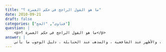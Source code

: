 ```yaml
---
title: "ما هو القول الراجح في حكم العمرة ؟"
date: 2010-09-21
draft: false
categories: ["فتاوى", "الحج"]
question: |
    <p>ما هو القول الراجح في حكم العمرة ؟</p>
answer: |
    اختلف العلماء -رحمهم الله تعالى- في حكم العمرة والراجح من أقوال أهل العلم أن العمرة واجبة في العمر مرة واحدة إلا أنها تسقط بحجّ التمتع و القران لأنها داخلة فيهما ، وهو قول ابن عمر وابن عباس – رضي الله عنهم –  ، وهو مذهب ابن حزم من الظاهرية ، وطاوس بن كيسان ، وأكثر الحنفية ، والأظهر عند الشافعية ، والمذهب عند الحنابلة . دليل الوجوب ما يأتي : <BR>الدليل الأول : عَنْ عَائِشَةَ –رضي الله عنها- قَالَتْ : ((قُلْتُ: يَا رَسُولَ اللهِ عَلَى النِّسَاءِ جِهَادٌ ؟ قَالَ : نَعَمْ عَلَيْهِنَّ جِهَادٌ لاَقِتَالَ فِيهِ الْحَجُّ وَالْعُمْرَةُ ))(رواه أحمد في المسند رقم الحديث (25361) ، وابن ماجه رقم الحديث (2901) ، وابن خزيمة في صحيحه رقم الحديث (3074) . ينظر : إرواء الغليل (4/151) ، وصحيح ابن ماجه رقم الحديث (2345) ) . <BR>وجه الدلالة : قوله صلى الله عليه وسلم : ((عليهن)) فإنه يدل على الوجوب كما هو الراجح في علم أصول الفقه . <BR>قال ابن خزيمة في صحيحه (4/395) : ( في قوله صلى الله عليه وسلم : عليهن جهاد لا قتال فيه ، وإعلامه أن الجهاد الذي عليهن الحجّ والعمرة بيان أن العمرة واجبة كالحجّ . إذ ظاهر قوله : عليهن ، إنه واجب ، إذ غير جائز أن يقال : على المرء ، ما هو تطوع غير واجب ) . <BR> الدليل الثاني : عن أبي المنتفق – رضي الله عنه- قال : ((أَتَيْتُ مكةَ ، فسأَلْتُ عن رسولِ اللهِ صلى الله عليه وسلم ؟ فقالوا : هو بعرفةَ ، فأَتَيْتُهُ ،   فقلتُ : يا رسولَ اللهِ نَبِئْنِي بما يباعدني من عذابِ اللهِ ويدخلني الجنةَ ؟ قال : تَعْبُد اللهَ ولا تشرك به شيئاً ، وتقيم الصلاةَ المكتوبةَ ، وتؤدي الزكاةَ المفروضةَ ، وتصوم رمضانَ ، وتحجّ وتعتمر   ))(السلسلة الصحيحة رقم الحديث (3508)  ) .   <BR>وجه الدلالة : أن النبيّ صلى الله عليه وسلم أمره بالعمرة كما أمره بالحجّ ، والأصل في الأمر أنه للوجوب .  <BR>الدليل الثالث : حديث جبريل – عليه السلام – وفيه : (( فَقَالَ يَا مُحَمَّدُ مَا الإِسْلاَمُ ؟ قَالَ : الإِسْلاَمُ أَنْ تَشْهَدَ أَنْ لاَ إِلَهَ إِلاَّ اللهُ وَأَنَّ مُحَمَّدًا رَسُولُ اللهِ ، وَأَنْ تُقِيمَ الصَّلاَةَ ، وَتُؤْتِيَ الزَّكَاةَ ، وَتَحُجَّ وَتَعْتَمِرَ   ))(رواه الدارقطني في سننه رقم الحديث (2708) وقال : (إسناده ثابت صحيح أخرجه مسلم بهذا الإسناد ) . ورواه ابن حبان في صحيحه رقم الحديث (173) . ينظر : إرواء الغليل (1/34) ، وصحيح الترغيب رقم الحديث (175)  ) . <BR>الدليل الرابع : عن جَابِرِ بْنِ عَبْدِ اللهِ   رضي الله عنهما – قال : قال النبيّ صلى الله عليه وسلم : ((أَحِلُّوا مِنْ إِحْرَامِكُمْ بِطَوَافِ الْبَيْتِ وَبَيْنَ الصَّفَا وَالْمَرْوَةِ ، وَقَصِّرُوا ثُمَّ أَقِيمُوا حَلاَلاً  ))( رواه البخاري رقم الحديث (1493) ، ومسلم رقم الحديث (1216) ) . <BR>وجه الدلالة : أن النبيّ صلى الله عليه وسلم أمر أصحابه بأن يحلوا ويأتوا بعمرة ، والأصل في الأمر أنه للوجوب ، فدل هذا على وجوب العمرة . <BR>الدليل الخامس : عن أَبِي رَزِينٍ الْعُقَيْليّ – رضي الله عنه   : ((أَنَّهُ أَتَى النَّبِيَّ صلى الله عليه وسلم  فَقَالَ يَا رَسُولَ اللهِ : إِنَّ أَبِي شَيْخٌ كَبِيرٌ لاَ يَسْتَطِيعُ الْحَجَّ وَلاَ الْعُمْرَةَ وَلاَ الظَّعْنَ. قَالَ : حُجَّ عَنْ أَبِيكَ وَاعْتَمِرْ))(رواه الترمذي رقم الحديث (930) ، والنسائي رقم الحديث (2621) ، وابن خزيمة في صحيحه رقم الحديث (3040) . ينظر : صحيح الترمذي رقم الحديث (1595)  ) . <BR>وجه الدلالة : أن النبيّ صلى الله عليه وسلم أمر أبا رزين أن يحجّ ويعتمر عن أبيه مع أنه شيخ كبير لا يستطيع ذلك ، فدل هذا على أنه قد وجب على أبيه الحجّ والعمرة ، وأيضاً الأصل في الأمر أنه للوجوب .   <BR>الدليل السادس : عن الصُّبَيُّ بن مَعْبَدٍ قال : ((  أَتَيْتُ عُمَرَ بْنَ الْخَطَّابِ فَقُلْتُ لَهُ : يَا أَمِيرَ المُؤْمِنِينَ إِنِّي كُنْتُ رَجُلاً أَعْرَابِيًّا نَصْرَانِيًّا وَإِنِّي أَسْلَمْتُ ، وَأَنَا حَرِيصٌ عَلَى الْجِهَادِ ، وَإِنِّي وَجَدْتُ الحَجَّ وَالْعُمْرَةَ مَكْتُوبَيْنِ عَلَيَّ فَأَتَيْتُ رَجُلاً مِنْ قَوْمِي فَقَالَ لي : اجْمَعْهُمَا وَاذْبَحْ مَا اسْتَيْسَرَ مِنَ الْهَدْىِ . وَإِنِّي أَهْلَلْتُ بِهِمَا مَعًا . فَقَالَ لِي عُمَرُ -رضي الله عنه- : هُدِيتَ لِسُنَّةِ نَبِيِّكَ صلى الله عليه وسلم ))(رواه أبو داود رقم الحديث (1799) ، والنسائي رقم الحديث (2719) . ينظر :إرواء الغليل رقم الحديث (983) ، وصحيح أبي داود رقم الحديث (1583)  ) .    <BR>وجه الدلالة : قوله : ((مكتوبين علي)) أي : مفروضين ، ولم ينكر عمر – رضي الله عنه – عليه ذلك ، بل قال له : (( هديت لسنة نبيك صلى الله عليه وسلم  )) .  <BR> الدليل السابع : قال الإمام الشنقيطي في أضواء البيان (5/657)  : ( والذي يظهر بمقتضى الصناعة الأصولية ترجيح أدلة الوجوب على أدلة عدم الوجوب وذلك من ثلاثة أوجه :  <BR>الأول : أن أكثر أهل الأصول يرجحون الخبر الناقل عن الأصل على الخبر المبقي على البراءة الأصلية . <BR>الثاني : أن جماعة من أهل الأصول رجحوا الخبر الدال على الوجوب على الخبر الدال على عدمه ، ووجه ذلك هو الاحتياط في الخروج من عهدة الطلب .  <BR>الثالث : أنك إن عملت بقول من أوجبها فأديتها على سبيل الوجوب برئت ذمتك بإجماع أهل العلم من المطالبة بها ، ولو مشيت على أنها غير واجبة فلم تؤدها على سبيل الوجوب بقيت مطالباً بواجب على قول جمع كثير من العلماء ، والنبيّ صلى الله عليه وسلم  : (( دَعْ مَا يَرِيبُكَ إِلَى مَا لاَ يَرِيبُكَ ))   ) . <BR> والله أعلم . <BR>ينظر : ما صح من الآثار (2/749) والمحلى (5/3) وفقه طاوس بن كيسان ص (418) وبدائع الصنائع (2/226) ، وحاشية ابن عابدين (3/421) والبيان (4/10) ، وحاشيتا القيلوبي وعميرة (2/134) ، وحاشية البجيرمي (2/154) ، وإخلاص الناوي (1/388) ، وحاشية الجمل (4/5) ، والمجموع (7/11) والإقناع (1/535) ، والإنصاف (3/350) ، والمغني (5/13) .
---
```


